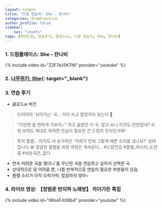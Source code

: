 ```yaml
---
layout: single
title: "드럼 연습곡: She - 잔나비"
categories: drumPractice
author_profile: false
sidebar:
    nav: "counts"
tags: [취미드럼, 연습후기, 클로드ai, 드럼 연습곡, She, 잔나비]
---
```


### 1. 드럼플레이스: She - 잔나비

{% include video id="Z2F7dJ5K7NI" provider="youtube" %}

### 2. [나무위키: She](https://namu.wiki/w/She%20(Hidden%20Track%20No.V%201%EC%9B%94%20%EC%84%A0%EC%A0%95%EA%B3%A1)){: target="_blank"}

 
   
### 3. 연습 후기
* 클로드ai 버전
>드러머의 '쉬어가는' 곡... 이라 쓰고 함정이라 읽는다 📝

>"이번엔 좀 편하게 가보자~" 하고 골랐던 이 곡.
>알고 보니 이것도 만만찮네? 쉬워 보여도 제대로 하려면 연습이 필요한 건 드럼의 진리인가봐!

>특히 플램... 아직도 내 손가락은 '저희가 언제 그렇게 예쁜 소리를 냈나요?' 상태입니다 😅
>깔끔한 플램을 위한 여정은 계속된다...
>#드럼연습 #플램_마스터_도전중 #쉬운곡은_없다

* 연속 어려운 곡을 했더니 좀 무난한 곡을 연습하고 싶어서 선택한 곡.
* 상대적으로 덜 어려울 뿐, 나름 반복적으로 연습이 필요한 부분들이 있음.
* 플램 소리가 아직 오락가락, 깔끔하지 않아~

### 4. 라이브 영상: 【장범준 반지하 노래방】 카더가든 특집
{% include video id="iWooFJtX8b4" provider="youtube" %}